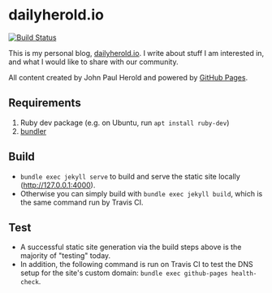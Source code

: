 dailyherold.io
===========

[![Build Status](https://travis-ci.org/dailyherold/dailyherold.github.io.svg?branch=master)](https://travis-ci.org/dailyherold/dailyherold.github.io)

This is my personal blog, [dailyherold.io](https://dailyherold.io). I write about stuff I am interested in, and what I would like to share with our community.

All content created by John Paul Herold and powered by [GitHub Pages](https://pages.github.com/).

## Requirements

1. Ruby dev package (e.g. on Ubuntu, run `apt install ruby-dev`)
2. [bundler](https://bundler.io/)

## Build

- `bundle exec jekyll serve` to build and serve the static site locally (http://127.0.0.1:4000).
- Otherwise you can simply build with `bundle exec jekyll build`, which is the same command run by Travis CI.

## Test

- A successful static site generation via the build steps above is the majority of "testing" today.
- In addition, the following command is run on Travis CI to test the DNS setup for the site's custom domain: `bundle exec github-pages health-check`.
